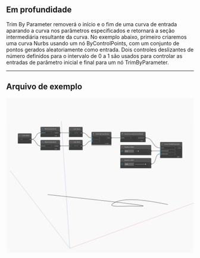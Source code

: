 ## Em profundidade
Trim By Parameter removerá o início e o fim de uma curva de entrada aparando a curva nos parâmetros especificados e retornará a seção intermediária resultante da curva. No exemplo abaixo, primeiro criaremos uma curva Nurbs usando um nó ByControlPoints, com um conjunto de pontos gerados aleatoriamente como entrada. Dois controles deslizantes de número definidos para o intervalo de 0 a 1 são usados para controlar as entradas de parâmetro inicial e final para um nó TrimByParameter.
___
## Arquivo de exemplo

![TrimByParameter](./Autodesk.DesignScript.Geometry.Curve.TrimByParameter_img.jpg)

